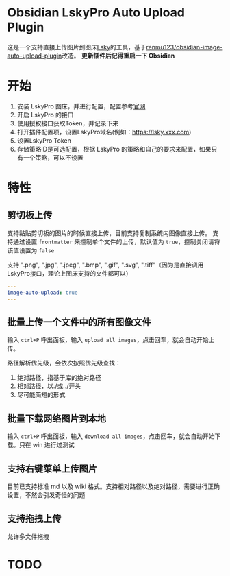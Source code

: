 # Obsidian LskyPro Auto Upload Plugin

这是一个支持直接上传图片到图床[Lsky](https://github.com/lsky-org/lsky-pro)的工具，基于[renmu123/obsidian-image-auto-upload-plugin](https://github.com/renmu123/obsidian-image-auto-upload-plugin.git)改造。
**更新插件后记得重启一下 Obsidian**

# 开始

1. 安装 LskyPro 图床，并进行配置，配置参考[官网](https://www.lsky.pro/)
2. 开启 LskyPro 的接口
3. 使用授权接口获取Token，并记录下来
4. 打开插件配置项，设置LskyPro域名(例如：https://lsky.xxx.com)
5. 设置LskyPro Token
6. 存储策略ID是可选配置，根据 LskyPro 的策略和自己的要求来配置，如果只有一个策略，可以不设置

# 特性

## 剪切板上传

支持黏贴剪切板的图片的时候直接上传，目前支持复制系统内图像直接上传。
支持通过设置 `frontmatter` 来控制单个文件的上传，默认值为 `true`，控制关闭请将该值设置为 `false`

支持 ".png", ".jpg", ".jpeg", ".bmp", ".gif", ".svg", ".tiff"（因为是直接调用LskyPro接口，理论上图床支持的文件都可以）

```yaml
---
image-auto-upload: true
---
```

## 批量上传一个文件中的所有图像文件

输入 `ctrl+P` 呼出面板，输入 `upload all images`，点击回车，就会自动开始上传。

路径解析优先级，会依次按照优先级查找：

1. 绝对路径，指基于库的绝对路径
2. 相对路径，以./或../开头
3. 尽可能简短的形式

## 批量下载网络图片到本地

输入 `ctrl+P` 呼出面板，输入 `download all images`，点击回车，就会自动开始下载。只在 win 进行过测试

## 支持右键菜单上传图片

目前已支持标准 md 以及 wiki 格式。支持相对路径以及绝对路径，需要进行正确设置，不然会引发奇怪的问题

## 支持拖拽上传

允许多文件拖拽



# TODO

